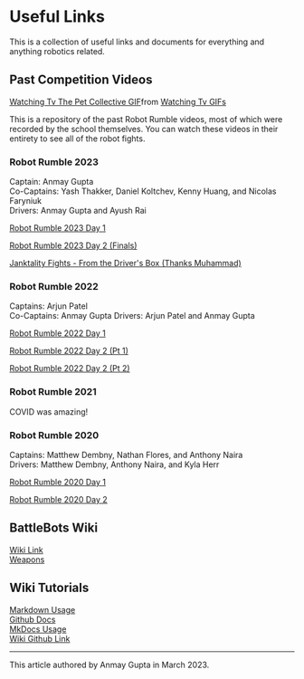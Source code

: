 # Useful Links 

This is a collection of useful links and documents for everything and anything robotics related.

## Past Competition Videos

<div class="tenor-gif-embed" data-postid="18352961" data-share-method="host" data-aspect-ratio="1" data-width="100%"><a href="https://tenor.com/view/watching-tv-the-pet-collective-entertained-cat-gif-18352961">Watching Tv The Pet Collective GIF</a>from <a href="https://tenor.com/search/watching+tv-gifs">Watching Tv GIFs</a></div> <script type="text/javascript" async src="https://tenor.com/embed.js"></script>

This is a repository of the past Robot Rumble videos, most of which were recorded by the school themselves. You can watch these videos in their entirety to see all of the robot fights.

### Robot Rumble 2023 

Captain: Anmay Gupta  
Co-Captains: Yash Thakker, Daniel Koltchev, Kenny Huang, and Nicolas Faryniuk  
Drivers: Anmay Gupta and Ayush Rai   

[Robot Rumble 2023 Day 1](https://drive.google.com/file/d/1qZ-MCB_kS64V5KgnPUhRGCoY2i7MJLPo/view?usp=sharing)

[Robot Rumble 2023 Day 2 (Finals)](https://drive.google.com/file/d/1YVj7LqLsDL3kHH1B1qnv1isKAJPZ9H2u/view?usp=sharing)

[Janktality Fights - From the Driver's Box (Thanks Muhammad)](https://drive.google.com/drive/folders/1SI1nvBTYQHgOSNTqXGWVFm_KRjMuYwee?usp=share_link)

### Robot Rumble 2022

Captains: Arjun Patel  
Co-Captains: Anmay Gupta
Drivers: Arjun Patel and Anmay Gupta  

[Robot Rumble 2022 Day 1](https://vimeo.com/680868500)

[Robot Rumble 2022 Day 2 (Pt 1)](https://vimeo.com/680874311)

[Robot Rumble 2022 Day 2 (Pt 2)](https://vimeo.com/682302370)

### Robot Rumble 2021

COVID was amazing!

### Robot Rumble 2020

Captains: Matthew Dembny, Nathan Flores, and Anthony Naira  
Drivers: Matthew Dembny, Anthony Naira, and Kyla Herr  

[Robot Rumble 2020 Day 1](https://vimeo.com/394454598)

[Robot Rumble 2020 Day 2](https://vimeo.com/394635561)

## BattleBots Wiki

[Wiki Link](https://battlebots.fandom.com/wiki/BattleBots_Wiki-Main_Page)  
[Weapons](https://battlebots.fandom.com/wiki/Category:Weapons)

## Wiki Tutorials

[Markdown Usage](https://www.markdownguide.org/)  
[Github Docs](https://docs.github.com/en/get-started)  
[MkDocs Usage](https://www.mkdocs.org/user-guide/writing-your-docs/)  
[Wiki Github Link](https://github.com/ConantRobotics/Wiki-V3)  

---
This article authored by Anmay Gupta in March 2023.
